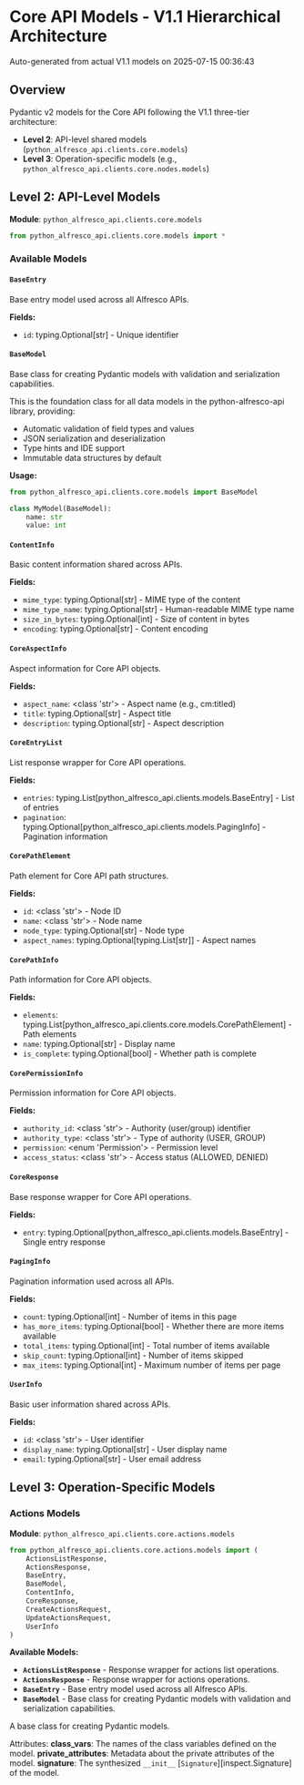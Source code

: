 # Core API Models - V1.1 Hierarchical Architecture

Auto-generated from actual V1.1 models on 2025-07-15 00:36:43

## Overview

Pydantic v2 models for the Core API following the V1.1 three-tier architecture:

- **Level 2**: API-level shared models (`python_alfresco_api.clients.core.models`)
- **Level 3**: Operation-specific models (e.g., `python_alfresco_api.clients.core.nodes.models`)

## Level 2: API-Level Models

**Module**: `python_alfresco_api.clients.core.models`

```python
from python_alfresco_api.clients.core.models import *
```

### Available Models

#### `BaseEntry`
Base entry model used across all Alfresco APIs.

**Fields:**
- `id`: typing.Optional[str] - Unique identifier

#### `BaseModel`
Base class for creating Pydantic models with validation and serialization capabilities.

This is the foundation class for all data models in the python-alfresco-api library, providing:
- Automatic validation of field types and values
- JSON serialization and deserialization
- Type hints and IDE support
- Immutable data structures by default

**Usage:**
```python
from python_alfresco_api.clients.core.models import BaseModel

class MyModel(BaseModel):
    name: str
    value: int
```

#### `ContentInfo`
Basic content information shared across APIs.

**Fields:**
- `mime_type`: typing.Optional[str] - MIME type of the content
- `mime_type_name`: typing.Optional[str] - Human-readable MIME type name
- `size_in_bytes`: typing.Optional[int] - Size of content in bytes
- `encoding`: typing.Optional[str] - Content encoding

#### `CoreAspectInfo`
Aspect information for Core API objects.

**Fields:**
- `aspect_name`: <class 'str'> - Aspect name (e.g., cm:titled)
- `title`: typing.Optional[str] - Aspect title
- `description`: typing.Optional[str] - Aspect description

#### `CoreEntryList`
List response wrapper for Core API operations.

**Fields:**
- `entries`: typing.List[python_alfresco_api.clients.models.BaseEntry] - List of entries
- `pagination`: typing.Optional[python_alfresco_api.clients.models.PagingInfo] - Pagination information

#### `CorePathElement`
Path element for Core API path structures.

**Fields:**
- `id`: <class 'str'> - Node ID
- `name`: <class 'str'> - Node name
- `node_type`: typing.Optional[str] - Node type
- `aspect_names`: typing.Optional[typing.List[str]] - Aspect names

#### `CorePathInfo`
Path information for Core API objects.

**Fields:**
- `elements`: typing.List[python_alfresco_api.clients.core.models.CorePathElement] - Path elements
- `name`: typing.Optional[str] - Display name
- `is_complete`: typing.Optional[bool] - Whether path is complete

#### `CorePermissionInfo`
Permission information for Core API objects.

**Fields:**
- `authority_id`: <class 'str'> - Authority (user/group) identifier
- `authority_type`: <class 'str'> - Type of authority (USER, GROUP)
- `permission`: <enum 'Permission'> - Permission level
- `access_status`: <class 'str'> - Access status (ALLOWED, DENIED)

#### `CoreResponse`
Base response wrapper for Core API operations.

**Fields:**
- `entry`: typing.Optional[python_alfresco_api.clients.models.BaseEntry] - Single entry response

#### `PagingInfo`
Pagination information used across all APIs.

**Fields:**
- `count`: typing.Optional[int] - Number of items in this page
- `has_more_items`: typing.Optional[bool] - Whether there are more items available
- `total_items`: typing.Optional[int] - Total number of items available
- `skip_count`: typing.Optional[int] - Number of items skipped
- `max_items`: typing.Optional[int] - Maximum number of items per page

#### `UserInfo`
Basic user information shared across APIs.

**Fields:**
- `id`: <class 'str'> - User identifier
- `display_name`: typing.Optional[str] - User display name
- `email`: typing.Optional[str] - User email address

## Level 3: Operation-Specific Models

### Actions Models

**Module**: `python_alfresco_api.clients.core.actions.models`

```python
from python_alfresco_api.clients.core.actions.models import (
    ActionsListResponse,
    ActionsResponse,
    BaseEntry,
    BaseModel,
    ContentInfo,
    CoreResponse,
    CreateActionsRequest,
    UpdateActionsRequest,
    UserInfo
)
```

**Available Models:**
- **`ActionsListResponse`** - Response wrapper for actions list operations.
- **`ActionsResponse`** - Response wrapper for actions operations.
- **`BaseEntry`** - Base entry model used across all Alfresco APIs.
- **`BaseModel`** - Base class for creating Pydantic models with validation and serialization capabilities.

A base class for creating Pydantic models.

Attributes:
    __class_vars__: The names of the class variables defined on the model.
    __private_attributes__: Metadata about the private attributes of the model.
    __signature__: The synthesized `__init__` [`Signature`][inspect.Signature] of the model.
